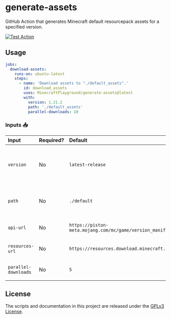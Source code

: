 # generate-assets
GitHub Action that generates Minecraft default resourcepack assets for a specified version.

[![Test Action](https://github.com/MinecraftPlayground/generate-assets/actions/workflows/test_action.yml/badge.svg)](https://github.com/MinecraftPlayground/generate-assets/actions/workflows/test_action.yml)

## Usage

```yaml
jobs:
  download-assets:
    runs-on: ubuntu-latest
    steps:
      - name: 'Download assets to "./default_assets".'
        id: download_assets
        uses: MinecraftPlayground/generate-assets@latest
        with:
          version: 1.21.2
          path: './default_assets'
          parallel-downloads: 10
```

### Inputs 📥

| Input                | Required? | Default                                                           | Description                                                                            |
| :------------------- | --------- | :---------------------------------------------------------------- | :------------------------------------------------------------------------------------- |
| `version`            | No        | `latest-release`                                                  | Minecraft version to generate assets for or one of `latest-release`/`latest-snapshot`. |
| `path`               | No        | `./default`                                                       | Relative path under `$GITHUB_WORKSPACE` to place the assets.                           |
| `api-url`            | No        | `https://piston-meta.mojang.com/mc/game/version_manifest_v2.json` | URL to the Minecraft manifest API.                                                     |
| `resources-url`      | No        | `https://resources.download.minecraft.net`                        | URL to the Minecraft resources API.                                                    |
| `parallel-downloads` | No        | `5`                                                               | How much files to download in parallel.                                                |

## License
The scripts and documentation in this project are released under the [GPLv3 License](./LICENSE).
